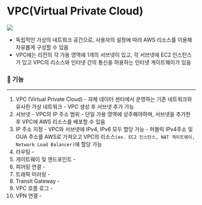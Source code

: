 # VPC(Virtual Private Cloud)

![](https://i.imgur.com/6HySO3B.png)

- 독립적인 가상의 네트워크 공간으로, 사용자의 설정에 따라 AWS 리소스를 이용해 자유롭게 구성할 수 있음
- VPC에는 리전의 각 가용 영역에 1개의 서브넷이 있고, 각 서브넷에 EC2 인스턴스가 있고 VPC의 리소스와 인터넷 간의 통신을 허용하는 인터넷 게이트웨이가 있음


### 📌 기능
---
1) VPC (Virtual Private Cloud)
	\- 자체 데이터 센터에서 운영하는 기존 네트워크와 유사한 가상 네트워크
	\- VPC 생성 후 서브넷 추가 가능
2) 서브넷
	\-  VPC의 IP 주소 범위
	\- 단일 가용 영역에 상주해야하며, 서브넷을 추가한 후 VPC에 AWS 리소스를 배포할 수 있음
3) IP 주소 지정
	\-  VPC와 서브넷에 IPv4, IPv6 모두 할당 가능
	\- 퍼블릭 IPv4주소 및 GUA 주소를 AWS로 가져오고 VPC의 리소스`(ex. EC2 인스턴스, NAT 게이트웨이, Network Load Balancer)`에 할당 가능
1) 라우팅
	\-
5) 게이트웨이 및 엔드포인트
	\-
6) 피어링 연결
	\-
7) 트래픽 미러링
	\-
8) Transit Gateway
	\-
9) VPC 흐름 로그
	\-
10) VPN 연결
	\- 

